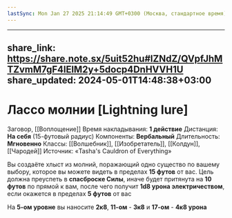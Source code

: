 ```yaml
---
lastSync: Mon Jan 27 2025 21:14:49 GMT+0300 (Москва, стандартное время)
---
```

---
share_link: https://share.note.sx/5uit52hu#lZNdZ/QVpfJhMTZvmM7gF4lElM2y+5docp4DnHVVH1U
share_updated: 2024-05-01T14:48:38+03:00
---
# Лассо молнии [Lightning lure]
Заговор, [[Воплощение]]
Время накладывания: **1 действие**
Дистанция: **На себя** (15-футовый радиус)
Компоненты: **Вербальный**
Длительность: **Мгновенно**
Классы: [[Волшебник]], [[Изобретатель]], [[Колдун]], [[Чародей]]
Источник: «Tasha's Cauldron of Everything»

Вы создаёте хлыст из молний, поражающий одно существо по вашему выбору, которое вы можете видеть в пределах **15 футов** от вас. Цель должна преуспеть в **спасброске Силы**, иначе будет притянута на **10 футов** по прямой к вам, после чего получит **1d8 урона электричеством**, если окажется в пределах **5 футов** от вас

На **5-ом уровне** вы наносите **2к8**, **11-ом** - **3к8** и **17-ом** - **4к8 урона**